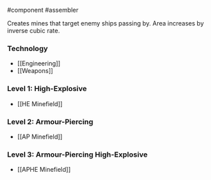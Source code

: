 #component #assembler

Creates mines that target enemy ships passing by. Area increases by inverse cubic rate.
### Technology
- [[Engineering]]
- [[Weapons]]
### Level 1: High-Explosive
- [[HE Minefield]]
### Level 2: Armour-Piercing
- [[AP Minefield]]
### Level 3: Armour-Piercing High-Explosive
- [[APHE Minefield]]